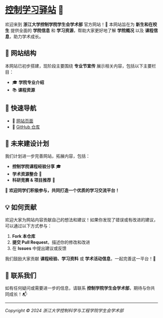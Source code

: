 # [控制学习驿站](https://zju-cse-academic.github.io/welcome-to-cse/) 🚀

欢迎来到 **浙江大学控制学院学生会学术部** 官方网站！🎉
 本网站旨在为 **新生和在校生** 提供全面的 **学院信息** 和 **学习资源**，帮助大家更好地了解 **学院概况** 以及 **课程信息**，助力学术成长。

## 📌 网站结构

本网站已初步搭建，现阶段主要围绕 **专业节宣传** 展示相关内容，包括以下主要栏目：

- 🎓 **学院专业介绍**
- 📚 **课程资源**

## 🚀 快速导航

- 🔗 [网站页面](https://zju-cse-academic.github.io/welcome-to-cse/)
- 🔗 [GitHub 仓库](https://github.com/ZJU-CSE-ACADEMIC/welcome-to-cse/tree/master)

## 🔨 未来建设计划

我们计划进一步完善网站，拓展内容，包括：

- **控制学院课程经验分享** 🎓
- **学术资源整合** 📑
- **科研竞赛 & 项目推荐** 🔬

🎯 **欢迎同学们积极参与，共同打造一个优质的学习交流平台！**

## 💡 如何贡献

欢迎大家为网站内容贡献自己的想法和建议！如果你发现了错误或有改进的建议，可以通过以下方式参与：

1. **Fork 本仓库**
2. **提交 Pull Request**，描述你的修改和改进
3. 在 **Issues** 中提出建议或反馈

我们鼓励大家贡献 **课程经验、学习资料** 或 **学术活动信息**，一起完善这一平台！💪

## 📩 联系我们

如有任何疑问或需要进一步的信息，请联系 **控制学院学生会学术部**，期待与你共同成长！📬

---

*Copyright © 2024 浙江大学控制科学与工程学院学生会学术部*



